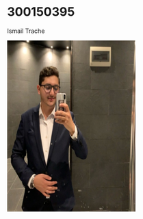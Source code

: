# 300150395
Ismail Trache

<img src="images/Screenshot_2025-09-16-181654.png" alt="Ma photo" width="300" height="400"/>



